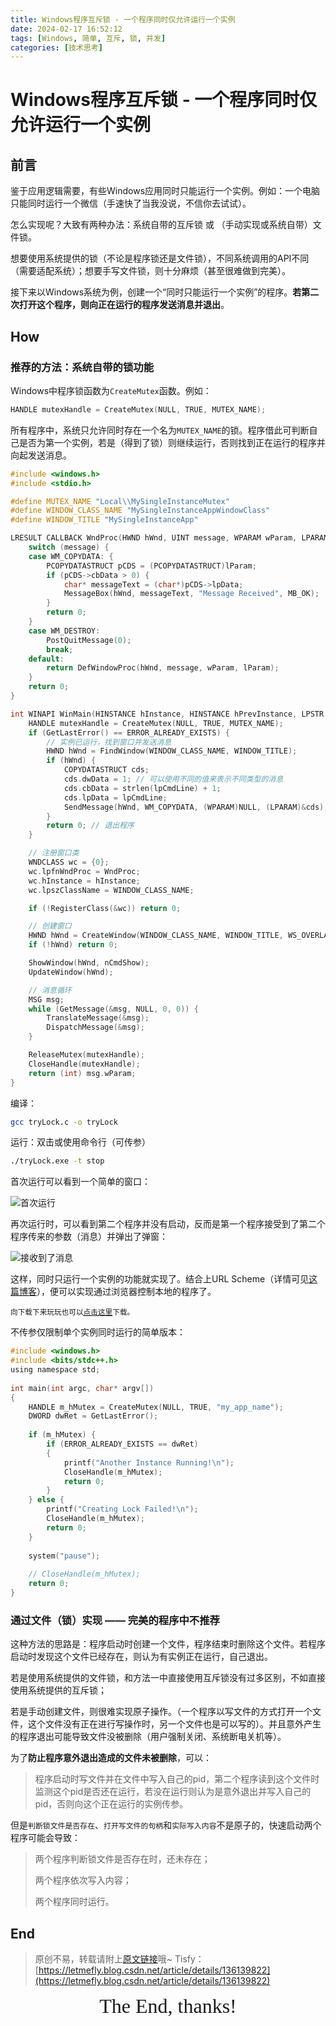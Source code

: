 ```yaml
---
title: Windows程序互斥锁 - 一个程序同时仅允许运行一个实例
date: 2024-02-17 16:52:12
tags: [Windows, 简单, 互斥, 锁, 并发]
categories: [技术思考]
---
```


# Windows程序互斥锁 - 一个程序同时仅允许运行一个实例

## 前言

鉴于应用逻辑需要，有些Windows应用同时只能运行一个实例。例如：一个电脑只能同时运行一个微信（手速快了当我没说，不信你去试试）。

怎么实现呢？大致有两种办法：系统自带的互斥锁 或 （手动实现或系统自带）文件锁。

想要使用系统提供的锁（不论是程序锁还是文件锁），不同系统调用的API不同（需要适配系统）；想要手写文件锁，则十分麻烦（甚至很难做到完美）。

接下来以Windows系统为例，创建一个“同时只能运行一个实例”的程序。**若第二次打开这个程序，则向正在运行的程序发送消息并退出**。

## How

### 推荐的方法：系统自带的锁功能

Windows中程序锁函数为```CreateMutex```函数。例如：

```c
HANDLE mutexHandle = CreateMutex(NULL, TRUE, MUTEX_NAME);
```

所有程序中，系统只允许同时存在一个名为```MUTEX_NAME```的锁。程序借此可判断自己是否为第一个实例，若是（得到了锁）则继续运行，否则找到正在运行的程序并向起发送消息。

```c
#include <windows.h>
#include <stdio.h>

#define MUTEX_NAME "Local\\MySingleInstanceMutex"
#define WINDOW_CLASS_NAME "MySingleInstanceAppWindowClass"
#define WINDOW_TITLE "MySingleInstanceApp"

LRESULT CALLBACK WndProc(HWND hWnd, UINT message, WPARAM wParam, LPARAM lParam) {
    switch (message) {
    case WM_COPYDATA: {
        PCOPYDATASTRUCT pCDS = (PCOPYDATASTRUCT)lParam;
        if (pCDS->cbData > 0) {
            char* messageText = (char*)pCDS->lpData;
            MessageBox(hWnd, messageText, "Message Received", MB_OK);
        }
        return 0;
    }
    case WM_DESTROY:
        PostQuitMessage(0);
        break;
    default:
        return DefWindowProc(hWnd, message, wParam, lParam);
    }
    return 0;
}

int WINAPI WinMain(HINSTANCE hInstance, HINSTANCE hPrevInstance, LPSTR lpCmdLine, int nCmdShow) {
    HANDLE mutexHandle = CreateMutex(NULL, TRUE, MUTEX_NAME);
    if (GetLastError() == ERROR_ALREADY_EXISTS) {
        // 实例已运行，找到窗口并发送消息
        HWND hWnd = FindWindow(WINDOW_CLASS_NAME, WINDOW_TITLE);
        if (hWnd) {
            COPYDATASTRUCT cds;
            cds.dwData = 1; // 可以使用不同的值来表示不同类型的消息
            cds.cbData = strlen(lpCmdLine) + 1;
            cds.lpData = lpCmdLine;
            SendMessage(hWnd, WM_COPYDATA, (WPARAM)NULL, (LPARAM)&cds);
        }
        return 0; // 退出程序
    }

    // 注册窗口类
    WNDCLASS wc = {0};
    wc.lpfnWndProc = WndProc;
    wc.hInstance = hInstance;
    wc.lpszClassName = WINDOW_CLASS_NAME;

    if (!RegisterClass(&wc)) return 0;

    // 创建窗口
    HWND hWnd = CreateWindow(WINDOW_CLASS_NAME, WINDOW_TITLE, WS_OVERLAPPEDWINDOW, CW_USEDEFAULT, CW_USEDEFAULT, CW_USEDEFAULT, CW_USEDEFAULT, NULL, NULL, hInstance, NULL);
    if (!hWnd) return 0;

    ShowWindow(hWnd, nCmdShow);
    UpdateWindow(hWnd);

    // 消息循环
    MSG msg;
    while (GetMessage(&msg, NULL, 0, 0)) {
        TranslateMessage(&msg);
        DispatchMessage(&msg);
    }

    ReleaseMutex(mutexHandle);
    CloseHandle(mutexHandle);
    return (int) msg.wParam;
}
```

编译：

```bash
gcc tryLock.c -o tryLock
```

运行：双击或使用命令行（可传参）

```bash
./tryLock.exe -t stop
```

首次运行可以看到一个简单的窗口：

![首次运行](https://cors.tisfy.eu.org/https://img-blog.csdnimg.cn/direct/78a2d16548894d419d77e855ce90e207.png)

再次运行时，可以看到第二个程序并没有启动，反而是第一个程序接受到了第二个程序传来的参数（消息）并弹出了弹窗：

![接收到了消息](https://cors.tisfy.eu.org/https://img-blog.csdnimg.cn/direct/fe4333f8a1414a78b045142af443c3ba.png)

这样，同时只运行一个实例的功能就实现了。结合上URL Scheme（详情可见[这篇博客](https://blog.letmefly.xyz/2024/02/08/Other-Windows-URLScheme-Define1URLSchemeForYourApplicationWithoutUACOnWindows/)），便可以实现通过浏览器控制本地的程序了。

<small>向下载下来玩玩也可以<a href="https://www.alipan.com/s/UrvvSK4dMYb">点击这里</a>下载。</small>

不传参仅限制单个实例同时运行的简单版本：

```c
#include <windows.h>
#include <bits/stdc++.h>
using namespace std;
 
int main(int argc, char* argv[])
{
    HANDLE m_hMutex = CreateMutex(NULL, TRUE, "my_app_name");
    DWORD dwRet = GetLastError();
 
    if (m_hMutex) {
        if (ERROR_ALREADY_EXISTS == dwRet)
        {
            printf("Another Instance Running!\n");
            CloseHandle(m_hMutex);
            return 0;
        }
    } else {
        printf("Creating Lock Failed!\n");
        CloseHandle(m_hMutex);
        return 0;
    }
 
    system("pause");
 
    // CloseHandle(m_hMutex);
    return 0;
}
```

### 通过文件（锁）实现 —— 完美的程序中不推荐

这种方法的思路是：程序启动时创建一个文件，程序结束时删除这个文件。若程序启动时发现这个文件已经存在，则认为有实例正在运行，自己退出。

若是使用系统提供的文件锁，和方法一中直接使用互斥锁没有过多区别，不如直接使用系统提供的互斥锁；

若是手动创建文件，则很难实现原子操作。（一个程序以写文件的方式打开一个文件，这个文件没有正在进行写操作时，另一个文件也是可以写的）。并且意外产生的程序退出可能导致文件没被删除（用户强制关闭、系统断电关机等）。

为了**防止程序意外退出造成的文件未被删除**，可以：

> 程序启动时写文件并在文件中写入自己的pid，第二个程序读到这个文件时监测这个pid是否还在运行，若没在运行则认为是意外退出并写入自己的pid，否则向这个正在运行的实例传参。

但是```判断锁文件是否存在```、```打开写文件的句柄```和```实际写入内容```不是原子的，快速启动两个程序可能会导致：

> 两个程序判断锁文件是否存在时，还未存在；
>
> 两个程序依次写入内容；
>
> 两个程序同时运行。

## End

> 原创不易，转载请附上[原文链接](https://blog.letmefly.xyz/2024/02/17/Other-Windows-ProgramMutex-onlyRun1instanceMeanwhile/)哦~
> Tisfy：[https://letmefly.blog.csdn.net/article/details/136139822](https://letmefly.blog.csdn.net/article/details/136139822)

<center><font size="6px" face="Ink Free">The End, thanks!</font></center>
